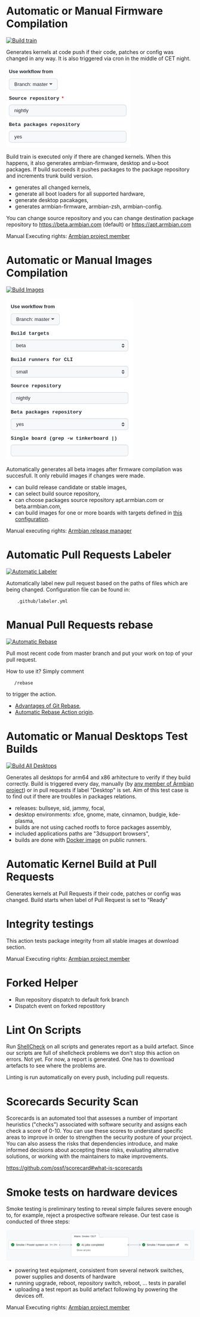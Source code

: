 # Automatic or Manual Firmware Compilation

[![Build train](https://github.com/armbian/build/actions/workflows/build-train.yml/badge.svg)](https://github.com/armbian/build/actions/workflows/build-train.yml)

Generates kernels at code push if their code, patches or config was changed in any way. It is also triggered via cron in the middle of CET night.

![Build](images/build-train.png)

Build train is executed only if there are changed kernels. When this happens, it also generates armbian-firmware, desktop and u-boot packages. If build succeeds it pushes packages to the package repository and increments trunk build version.

- generates all changed kernels,
- generate all boot loaders for all supported hardware,
- generate desktop pacakages,
- generates armbian-firmware, armbian-zsh, armbian-config.

You can change source repository and you can change destination package repository to https://beta.armbian.com (default) or https://apt.armbian.com

Manual Executing rights: [Armbian project member](https://github.com/orgs/armbian/people)

# Automatic or Manual Images Compilation

[![Build Images](https://github.com/armbian/build/actions/workflows/build-images.yml/badge.svg)](https://github.com/armbian/build/actions/workflows/build-images.yml)

![Build](images/build-all-images.png)

Automatically generates all beta images after firmware compilation was succesfull. It only rebuild images if changes were made.

- can build release candidate or stable images,
- can select build source repository,
- can choose packages source repository apt.armbian.com or beta.armbian.com,
- can build images for one or more boards with targets defined in [this configuration](https://github.com/armbian/build/blob/master/config/targets.conf).

Manual executing rights: [Armbian release manager](https://forum.armbian.com/staffapplications/application/11-release-manager/)

# Automatic Pull Requests Labeler

[![Automatic Labeler](https://github.com/armbian/build/actions/workflows/labeler.yml/badge.svg)](https://github.com/armbian/build/actions/workflows/labeler.yml)

Automatically label new pull request based on the paths of files which are being changed. Configuration file can be found in:

        .github/labeler.yml

# Manual Pull Requests rebase

[![Automatic Rebase](https://github.com/armbian/build/actions/workflows/rebase.yml/badge.svg)](https://github.com/armbian/build/actions/workflows/rebase.yml)

Pull most recent code from master branch and put your work on top of your pull request.

How to use it? Simply comment 

       /rebase

to trigger the action.

- [Advantages of Git Rebase](https://itnext.io/advantages-of-git-rebase-af3b5f5448c6),
- [Automatic Rebase Action origin](https://github.com/marketplace/actions/automatic-rebase).

# Automatic or Manual Desktops Test Builds

[![Build All Desktops](https://github.com/armbian/build/actions/workflows/build-all-desktops.yml/badge.svg)](https://github.com/armbian/build/actions/workflows/build-all-desktops.yml)

Generates all desktops for arm64 and x86 arhitecture to verify if they build correctly. Build is triggered every day, manually (by [any member of Armbian project](https://github.com/orgs/armbian/people)) or in pull requests if label "Desktop" is set. Aim of this test case is to find out if there are troubles in packages relations.

- releases: bullseye, sid, jammy, focal,
- desktop environments: xfce, gnome, mate, cinnamon, budgie, kde-plasma,
- builds are not using cached rootfs to force packages assembly,
- included applications paths are "3dsupport browsers",
- builds are done with [Docker image](https://github.com/orgs/armbian/packages?repo_name=build) on public runners.

# Automatic Kernel Build at Pull Requests

Generates kernels at Pull Requests if their code, patches or config was changed. Build starts when label of Pull Request is set to "Ready"

# Integrity testings

This action tests package integrity from all stable images at download section.

Manual Executing rights: [Armbian project member](https://github.com/orgs/armbian/people)

# Forked Helper

- Run repository dispatch to default fork branch
- Dispatch event on forked repostitory

# Lint On Scripts

Run [ShellCheck](https://github.com/koalaman/shellcheck) on all scripts and generates report as a build artefact. Since our scripts are full of shellcheck problems we don't stop this action on errors. Not yet. For now, a report is generated. One has to download artefacts to see where the problems are.

Linting is run automatically on every push, including pull requests.

# Scorecards Security Scan

Scorecards is an automated tool that assesses a number of important heuristics ("checks") associated with software security and assigns each check a score of 0-10. You can use these scores to understand specific areas to improve in order to strengthen the security posture of your project. You can also assess the risks that dependencies introduce, and make informed decisions about accepting these risks, evaluating alternative solutions, or working with the maintainers to make improvements.

https://github.com/ossf/scorecard#what-is-scorecards

# Smoke tests on hardware devices

Smoke testing is preliminary testing to reveal simple failures severe enough to, for example, reject a prospective software release. Our test case is conducted of three steps:

![Smoke](images/smoke-tests.png)

- powering test equipment, consistent from several network switches, power supplies and dosents of hardware
- running upgrade, reboot, repository switch, reboot, ... tests in parallel
- uploading a test report as build artefact following by powering the devices off.

Manual Executing rights: [Armbian project member](https://github.com/orgs/armbian/people)
